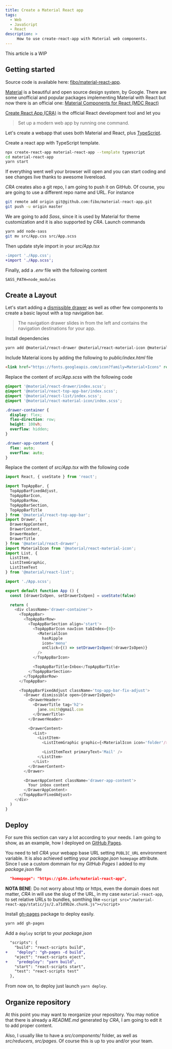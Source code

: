 ```yaml
---
title: Create a Material React app
tags:
  - Web
  - JavaScript
  - React
description: >
     How to use create-react-app with Material web components.
---
```


<div class="paper warning">
  This article is a WIP
</div>

## Getting started

<div class="paper info">
  Source code is available here: <a href="https://github.com/fibo/material-react-app" target="_blank">fibo/material-react-app</a>.
</div>

[Material](https://material.io) is a beautiful and open source design system, by Google.
There are some unofficial and popular packages implementing Material with React but now there is an official one: [Material Components for React (MDC React)](https://github.com/material-components/material-components-web-react)

[Create React App (CRA)](https://create-react-app.dev/) is the official React development tool and let you

> Set up a modern web app by running one command.

Let's create a webapp that uses both Material and React, plus [TypeScript](https://www.typescriptlang.org/).

Create a react app with TypeScript template.

```bash
npx create-react-app material-react-app --template typescript
cd material-react-app
yarn start
```

If everything went well your browser will open and you can start coding and see changes live thanks to awesome livereload.

*CRA* creates also a git repo, I am going to push it on GitHub. Of course, you are going to use a different repo name and URL. For instance

```bash
git remote add origin git@github.com:fibo/material-react-app.git
git push -u origin master
```

We are going to add *Sass*, since it is used by Material for theme customization and it is also supported by *CRA*. Launch commands

```bash
yarn add node-sass
git mv src/App.css src/App.scss
```

Then update style import in your *src/App.tsx*

```diff
-import './App.css';
+import './App.scss';
```

Finally, add a *.env* file with the following content

```
SASS_PATH=node_modules
```

## Create a Layout

Let's start adding a [dismissible drawer](https://material.io/develop/web/components/drawers/) as well as other few components to create a basic layout with a top navigation bar.

> The navigation drawer slides in from the left and contains the navigation destinations for your app.

Install dependencies

```bash
yarn add @material/react-drawer @material/react-material-icon @material/react-top-app-bar @material/react-list
```

Include Material icons by adding the following to *public/index.html* file

```html
<link href="https://fonts.googleapis.com/icon?family=Material+Icons" rel="stylesheet">
```

Replace the content of *src/App.scss* with the following code

```scss
@import '@material/react-drawer/index.scss';
@import '@material/react-top-app-bar/index.scss';
@import '@material/react-list/index.scss';
@import '@material/react-material-icon/index.scss';

.drawer-container {
  display: flex;
  flex-direction: row;
  height: 100vh;
  overflow: hidden;
}

.drawer-app-content {
  flex: auto;
  overflow: auto;
}
```

Replace the content of *src/App.tsx* with the following code

```javascript
import React, { useState } from 'react';

import TopAppBar, {
  TopAppBarFixedAdjust,
  TopAppBarIcon,
  TopAppBarRow,
  TopAppBarSection,
  TopAppBarTitle
} from '@material/react-top-app-bar';
import Drawer, {
  DrawerAppContent,
  DrawerContent,
  DrawerHeader,
  DrawerTitle
} from '@material/react-drawer';
import MaterialIcon from '@material/react-material-icon';
import List, {
  ListItem,
  ListItemGraphic,
  ListItemText
} from '@material/react-list';

import './App.scss';

export default function App () {
  const [drawerIsOpen, setDrawerIsOpen] = useState(false)

  return (
    <div className='drawer-container'>
      <TopAppBar>
        <TopAppBarRow>
          <TopAppBarSection align='start'>
            <TopAppBarIcon navIcon tabIndex={0}>
              <MaterialIcon
                hasRipple
                icon='menu'
                onClick={() => setDrawerIsOpen(!drawerIsOpen)}
              />
            </TopAppBarIcon>

            <TopAppBarTitle>Inbox</TopAppBarTitle>
          </TopAppBarSection>
        </TopAppBarRow>
      </TopAppBar>

      <TopAppBarFixedAdjust className='top-app-bar-fix-adjust'>
        <Drawer dismissible open={drawerIsOpen}>
          <DrawerHeader>
            <DrawerTitle tag='h2'>
              jane.smith@gmail.com
            </DrawerTitle>
          </DrawerHeader>

          <DrawerContent>
            <List>
              <ListItem>
                <ListItemGraphic graphic={<MaterialIcon icon='folder'/>} />

                <ListItemText primaryText='Mail' />
              </ListItem>
            </List>
          </DrawerContent>
        </Drawer>

        <DrawerAppContent className='drawer-app-content'>
          Your inbox content
        </DrawerAppContent>
      </TopAppBarFixedAdjust>
    </div>
  )
}
```

## Deploy

For sure this section can vary a lot according to your needs. I am going to show, as an example, how I deployed on [GitHub Pages](https://pages.github.com/).

You need to tell *CRA* your webapp base URL setting `PUBLIC_URL` environment variable.
It is also achieved setting your *package.json* `homepage` attribute. Since I use a custom dommain for my *GitHub Pages* I added to my *package.json* file

```json
  "homepage": "https://g14n.info/material-react-app",
```

**NOTA BENE**: Do not worry about http or https, even the domain does not matter, *CRA* in will use the slug of the URL, in my case `material-react-app`, to set relative URLs to bundles, somthing like `<script src="/material-react-app/static/js/2.a71d9b2e.chunk.js"></script>`

Install [gh-pages](https://www.npmjs.com/package/gh-pages) package to deploy easily.

```bash
yarn add gh-pages
```

Add a `deploy` script to your *package.json*

```diff
  "scripts": {
    "build": "react-scripts build",
+    "deploy": "gh-pages -d build",
    "eject": "react-scripts eject",
+    "predeploy": "yarn build",
    "start": "react-scripts start",
    "test": "react-scripts test"
  },
```

From now on, to deploy just launch `yarn deploy`.

## Organize repository

At this point you may want to reorganize your repository. You may notice that there is already a *README.md* generated by *CRA*, I am going to edit it to add proper content.

Also, I usually like to have a *src/components/* folder, as well as *src/reducers*, *src/pages*. Of course this is up to you and/or your team.
